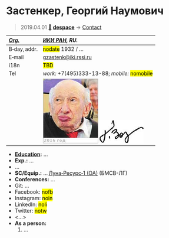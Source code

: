 # Застенкер, Георгий Наумович
> 2019.04.01 **[🚀](../index/index.md) [despace](index.md)** → [Contact](contact.md)

|*[Org.](contact.md)*|*[ИКИ РАН](zz_iki_ras.md), RU.*|
|:--|:--|
|B‑day, addr.|<mark>nodate</mark> 1932 / …|
|E‑mail|<gzastenk@iki.rssi.ru>|
|i18n|<mark>TBD</mark>|
|Tel|*work:* +7(495)333-13-88; *mobile:* <mark>nomobile</mark>|
||[![](f/contact/z/zastenker1_photo_thumb.jpg)](f/contact/z/zastenker1_photo.jpg) [![](f/contact/z/zastenker1_sign_thumb.jpg)](f/contact/z/zastenker1_sign.png)|

   - **[Education](edu.md):** …
   - **Exp.:** …
   - …
   - **SC/Equip.:** … [Луна‑Ресурс‑1 (ОА)](луна_26.md) (БМСВ-ЛГ)
   - **Conferences:** …
   - Git: …
   - Facebook: <mark>nofb</mark>
   - Instagram: <mark>noin</mark>
   - LinkedIn: <mark>noli</mark>
   - Twitter: <mark>notw</mark>
   - <…>
   - **As a person:**
      1. …
